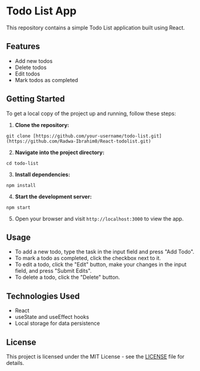 # Todo List App

This repository contains a simple Todo List application built using React.

## Features

- Add new todos
- Delete todos
- Edit todos
- Mark todos as completed

## Getting Started

To get a local copy of the project up and running, follow these steps:

1. **Clone the repository:**
```
git clone [https://github.com/your-username/todo-list.git](https://github.com/Radwa-Ibrahim0/React-todolist.git)
```
2. **Navigate into the project directory:**
```
cd todo-list
```
3. **Install dependencies:**
```
npm install
```
4. **Start the development server:**
```
npm start
```
5. Open your browser and visit `http://localhost:3000` to view the app.

## Usage

- To add a new todo, type the task in the input field and press "Add Todo".
- To mark a todo as completed, click the checkbox next to it.
- To edit a todo, click the "Edit" button, make your changes in the input field, and press "Submit Edits".
- To delete a todo, click the "Delete" button.

## Technologies Used

- React
- useState and useEffect hooks
- Local storage for data persistence

## License

This project is licensed under the MIT License - see the [LICENSE](LICENSE) file for details.
